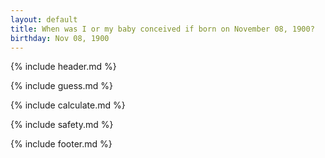```yaml
---
layout: default
title: When was I or my baby conceived if born on November 08, 1900?
birthday: Nov 08, 1900
---
```


{% include header.md %}

{% include guess.md %}

{% include calculate.md %}

{% include safety.md %}

{% include footer.md %}



